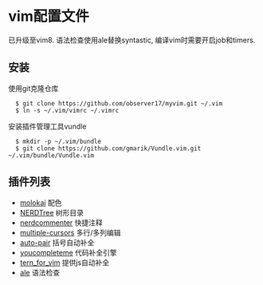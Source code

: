 # vim配置文件

已升级至vim8. 语法检查使用ale替换syntastic, 编译vim时需要开启job和timers.

## 安装

使用git克隆仓库

```
  $ git clone https://github.com/observer17/myvim.git ~/.vim
  $ ln -s ~/.vim/vimrc ~/.vimrc
```

安装插件管理工具vundle

```
  $ mkdir -p ~/.vim/bundle
  $ git clone https://github.com/gmarik/Vundle.vim.git ~/.vim/bundle/Vundle.vim
```

## 插件列表

  * [molokai](https://github.com/tomasr/molokai) 配色
  * [NERDTree](https://github.com/scrooloose/nerdtree) 树形目录
  * [nerdcommenter](https://github.com/scrooloose/nerdcommenter) 快捷注释
  * [multiple-cursors](https://github.com/terryma/vim-multiple-cursors) 多行/多列编辑
  * [auto-pair](https://github.com/jiangmiao/auto-pairs) 括号自动补全
  * [youcompleteme](https://github.com/Valloric/YouCompleteMe) 代码补全引擎
  * [tern_for_vim](https://github.com/ternjs/tern_for_vim) 提供js自动补全
  * [ale](https://github.com/w0rp/ale) 语法检查

